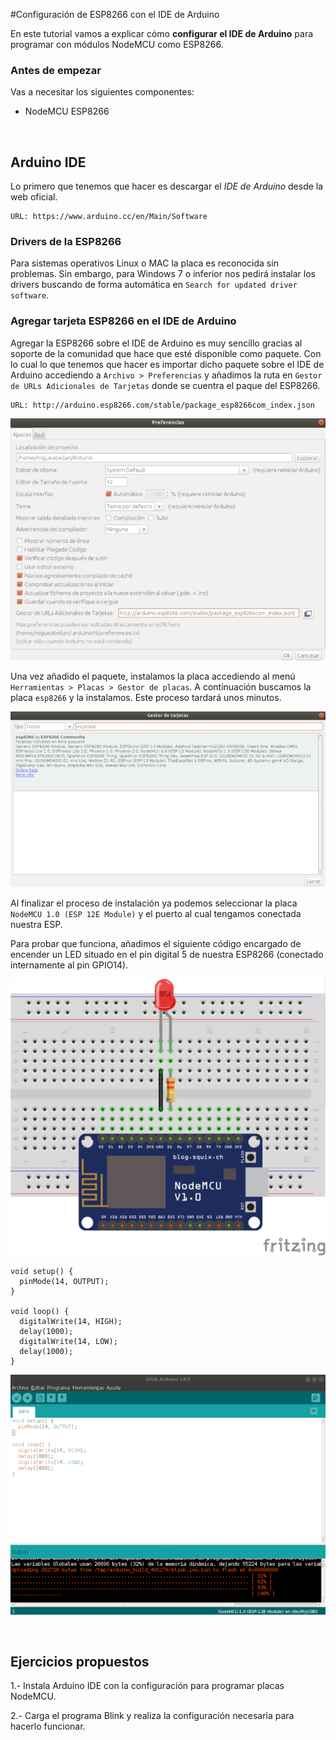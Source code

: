 #Configuración de ESP8266 con el IDE de Arduino

En este tutorial vamos a explicar cómo **configurar el IDE de Arduino** para programar con módulos NodeMCU como ESP8266.

### Antes de empezar

Vas a necesitar los siguientes componentes:

- NodeMCU ESP8266



<br />



## Arduino IDE

Lo primero que tenemos que hacer es descargar el *IDE de Arduino* desde la web oficial.

```
URL: https://www.arduino.cc/en/Main/Software
```

### Drivers de la ESP8266

Para sistemas operativos Linux o MAC la placa es reconocida sin problemas. Sin embargo, para Windows 7 o inferior nos pedirá instalar los drivers buscando de forma automática en `Search for updated driver software`.

### Agregar tarjeta ESP8266 en el IDE de Arduino

Agregar la ESP8266 sobre el IDE de Arduino es muy sencillo gracias al soporte de la comunidad que hace que esté disponible como paquete. Con lo cual lo que tenemos que hacer es importar dicho paquete sobre el IDE de Arduino accediendo a `Archivo > Preferencias` y añadimos la ruta en `Gestor de URLs Adicionales de Tarjetas` donde se cuentra el paque del ESP8266.

```
URL: http://arduino.esp8266.com/stable/package_esp8266com_index.json
```

![](img/preferencias.png)

Una vez añadido el paquete, instalamos la placa accediendo al menú `Herramientas > Placas > Gestor de placas`. A continuación buscamos la placa `esp8266` y la instalamos. Este proceso tardará unos minutos.

![](img/gestor.png)

Al finalizar el proceso de instalación ya podemos seleccionar la placa `NodeMCU 1.0 (ESP 12E Module)` y el puerto al cual tengamos conectada nuestra ESP.

Para probar que funciona, añadimos el siguiente código encargado de encender un LED situado en el pin digital 5 de nuestra ESP8266 (conectado internamente al pin GPIO14).

![](img/fritzing.png)

```arduino
void setup() {
  pinMode(14, OUTPUT);
}

void loop() {
  digitalWrite(14, HIGH);
  delay(1000);
  digitalWrite(14, LOW);
  delay(1000);
}
```

![](img/blink.png)



<br />



## Ejercicios propuestos

1.- Instala Arduino IDE con la configuración para programar placas NodeMCU.

2.- Carga el programa Blink y realiza la configuración necesaria para hacerlo funcionar.
